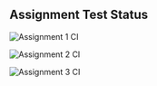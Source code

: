 ## Assignment Test Status

![Assignment 1 CI](https://github.com/xdyhayden/c756-exer/actions/workflows/ci-a1.yml/badge.svg)

![Assignment 2 CI](https://github.com/xdyhayden/c756-exer/actions/workflows/ci-a2.yml/badge.svg)

![Assignment 3 CI](https://github.com/xdyhayden/c756-exer/actions/workflows/ci-a3.yml/badge.svg)
